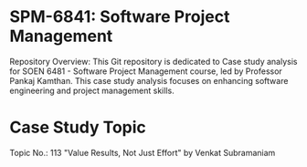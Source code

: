 # SPM-6841: Software Project Management
Repository Overview: This Git repository is dedicated to Case study analysis for SOEN 6481 - Software Project Management course, led by Professor Pankaj Kamthan. This case study analysis focuses on enhancing software engineering and project management skills.
# Case Study Topic
Topic No.: 113
"Value Results, Not Just Effort" by Venkat Subramaniam
